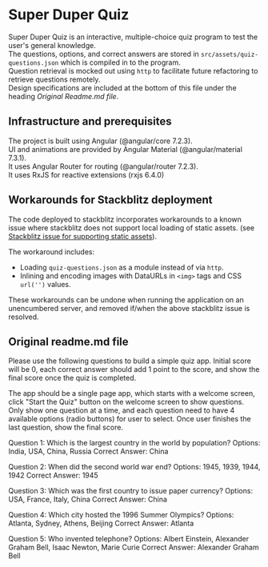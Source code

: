 # Super Duper Quiz

Super Duper Quiz is an interactive, multiple-choice quiz program to test the user's general knowledge.<br>
The questions, options, and correct answers are stored in `src/assets/quiz-questions.json` which is compiled in to the program.<br>
Question retrieval is mocked out using `http` to facilitate future refactoring to retrieve questions remotely.<br>
Design specifications are included at the bottom of this file under the heading _Original Readme.md file_. 

## Infrastructure and prerequisites

The project is built using Angular (@angular/core 7.2.3).<br>
UI and animations are provided by Angular Material (@angular/material 7.3.1).<br>
It uses Angular Router for routing (@angular/router 7.2.3). <br>
It uses RxJS for reactive extensions (rxjs 6.4.0)

## Workarounds for Stackblitz deployment

The code deployed to stackblitz incorporates workarounds to a known issue where stackblitz does not support local loading of static assets. (see [Stackblitz issue for supporting static assets](https://github.com/stackblitz/core/issues/72)).<br>

The workaround includes: 
* Loading `quiz-questions.json` as a module instead of via `http`.
* Inlining and encoding images with DataURLs in `<img>` tags and CSS `url('')` values. 

These workarounds can be undone when running the application on an unencumbered server, and removed if/when the above stackblitz issue is resolved.<br> 

## Original readme.md file
Please use the following questions to build a simple quiz app. Initial score will be 0, each correct answer should add 1 point to the score, and show the final score once the quiz is completed.

The app should be a single page app, which starts with a welcome screen, click "Start the Quiz" button on the welcome screen to show questions. Only show one question at a time, and each question need to have 4 available options (radio buttons) for user to select. Once user finishes the last question, show the final score.

Question 1: Which is the largest country in the world by population?
Options: India, USA, China, Russia
Correct Answer: China

Question 2: When did the second world war end?
Options: 1945, 1939, 1944, 1942
Correct Answer: 1945

Question 3: Which was the first country to issue paper currency?
Options: USA, France, Italy, China
Correct Answer: China

Question 4: Which city hosted the 1996 Summer Olympics?
Options: Atlanta, Sydney, Athens, Beijing
Correct Answer: Atlanta

Question 5: Who invented telephone?
Options: Albert Einstein, Alexander Graham Bell, Isaac Newton, Marie Curie
Correct Answer: Alexander Graham Bell